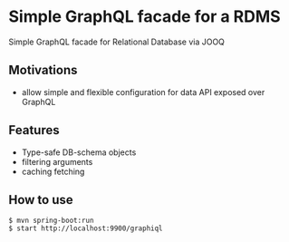 # Simple GraphQL facade for a RDMS
Simple GraphQL facade for Relational Database via JOOQ

## Motivations
- allow simple and flexible configuration for data API exposed over GraphQL

## Features
- Type-safe DB-schema objects
- filtering arguments
- caching fetching

## How to use
```
$ mvn spring-boot:run
$ start http://localhost:9900/graphiql
```
